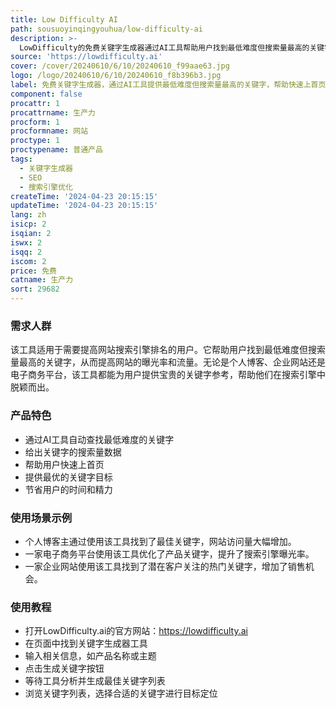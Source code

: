 ```yaml
---
title: Low Difficulty AI
path: sousuoyinqingyouhua/low-difficulty-ai
description: >-
  LowDifficulty的免费关键字生成器通过AI工具帮助用户找到最低难度但搜索量最高的关键字，快速帮助网站上首页。该工具的主要优点是能够节省用户的时间和精力，通过提供最优的关键字目标，实现快速上首页。该工具定位于帮助用户提高网站的搜索引擎排名，提升流量和曝光率。该工具免费使用，可随时使用。
source: 'https://lowdifficulty.ai'
cover: /cover/20240610/6/10/20240610_f99aae63.jpg
logo: /logo/20240610/6/10/20240610_f8b396b3.jpg
label: 免费关键字生成器，通过AI工具提供最低难度但搜索量最高的关键字，帮助快速上首页。
component: false
procattr: 1
procattrname: 生产力
procform: 1
procformname: 网站
proctype: 1
proctypename: 普通产品
tags:
  - 关键字生成器
  - SEO
  - 搜索引擎优化
createTime: '2024-04-23 20:15:15'
updateTime: '2024-04-23 20:15:15'
lang: zh
isicp: 2
isqian: 2
iswx: 2
isqq: 2
iscom: 2
price: 免费
catname: 生产力
sort: 29682
---
```




### 需求人群
该工具适用于需要提高网站搜索引擎排名的用户。它帮助用户找到最低难度但搜索量最高的关键字，从而提高网站的曝光率和流量。无论是个人博客、企业网站还是电子商务平台，该工具都能为用户提供宝贵的关键字参考，帮助他们在搜索引擎中脱颖而出。

### 产品特色
* 通过AI工具自动查找最低难度的关键字
* 给出关键字的搜索量数据
* 帮助用户快速上首页
* 提供最优的关键字目标
* 节省用户的时间和精力

### 使用场景示例
* 个人博客主通过使用该工具找到了最佳关键字，网站访问量大幅增加。
* 一家电子商务平台使用该工具优化了产品关键字，提升了搜索引擎曝光率。
* 一家企业网站使用该工具找到了潜在客户关注的热门关键字，增加了销售机会。

### 使用教程
* 打开LowDifficulty.ai的官方网站：https://lowdifficulty.ai
* 在页面中找到关键字生成器工具
* 输入相关信息，如产品名称或主题
* 点击生成关键字按钮
* 等待工具分析并生成最佳关键字列表
* 浏览关键字列表，选择合适的关键字进行目标定位

  
